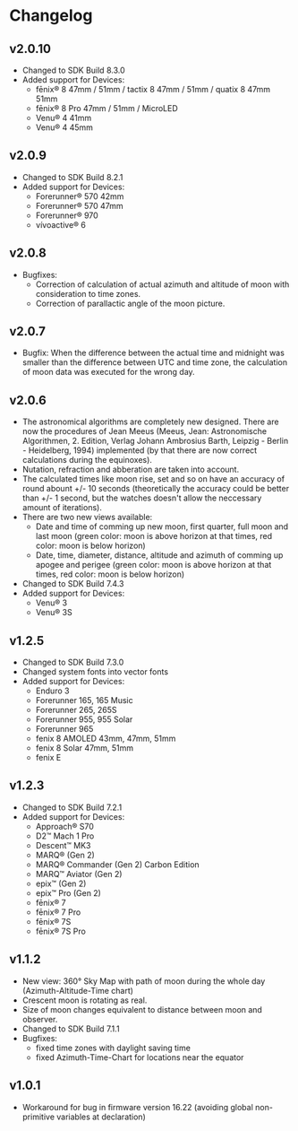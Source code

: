 # Changelog

## v2.0.10
- Changed to SDK Build 8.3.0
- Added support for Devices:
    - fēnix® 8 47mm / 51mm / tactix 8 47mm / 51mm / quatix 8 47mm 51mm
    - fēnix® 8 Pro 47mm / 51mm / MicroLED
    - Venu® 4 41mm
    - Venu® 4 45mm

## v2.0.9
- Changed to SDK Build 8.2.1
- Added support for Devices:
    - Forerunner® 570 42mm
    - Forerunner® 570 47mm
    - Forerunner® 970
    - vívoactive® 6

## v2.0.8

- Bugfixes:
    - Correction of calculation of actual azimuth and altitude of moon with consideration to time zones.
    - Correction of parallactic angle of the moon picture.

## v2.0.7

- Bugfix: When the difference between the actual time and midnight was smaller than the difference between UTC and time zone, the calculation of moon data was executed for the wrong day.

## v2.0.6

- The astronomical algorithms are completely new designed. There are now the procedures of Jean Meeus (Meeus, Jean: Astronomische Algorithmen, 2. Edition, Verlag Johann Ambrosius Barth, Leipzig - Berlin - Heidelberg, 1994) implemented (by that there are now correct calculations during the equinoxes).
- Nutation, refraction and abberation are taken into account. 
- The calculated times like moon rise, set and so on have an accuracy of round abount +/- 10 seconds (theoretically the accuracy could be better than +/- 1 second, but the watches doesn't allow the neccessary amount of iterations).
- There are two new views available:
    - Date and time of comming up new moon, first quarter, full moon and last moon (green color: moon is above horizon at that times, red color: moon is below horizon)
    - Date, time, diameter, distance, altitude and azimuth of comming up apogee and perigee (green color: moon is above horizon at that times, red color: moon is below horizon)
- Changed to SDK Build 7.4.3
- Added support for Devices:
    - Venu® 3
    - Venu® 3S

## v1.2.5

- Changed to SDK Build 7.3.0
- Changed system fonts into vector fonts
- Added support for Devices:
    - Enduro 3
    - Forerunner 165, 165 Music
    - Forerunner 265, 265S
    - Forerunner 955, 955 Solar
    - Forerunner 965
    - fenix 8 AMOLED 43mm, 47mm, 51mm
    - fenix 8 Solar 47mm, 51mm
    - fenix E

## v1.2.3

- Changed to SDK Build 7.2.1
- Added support for Devices: 
    - Approach® S70
    - D2™ Mach 1 Pro
    - Descent™ MK3
    - MARQ® (Gen 2)
    - MARQ® Commander (Gen 2) Carbon Edition
    - MARQ™ Aviator (Gen 2)
    - epix™ (Gen 2)
    - epix™ Pro (Gen 2)
    - fēnix® 7
    - fēnix® 7 Pro
    - fēnix® 7S
    - fēnix® 7S Pro

## v1.1.2

- New view: 360° Sky Map with path of moon during the whole day (Azimuth-Altitude-Time chart)
- Crescent moon is rotating as real.
- Size of moon changes equivalent to distance between moon and observer.
- Changed to SDK Build 7.1.1
- Bugfixes:
    - fixed time zones with daylight saving time
    - fixed Azimuth-Time-Chart for locations near the equator

## v1.0.1

- Workaround for bug in firmware version 16.22 (avoiding global non-primitive variables at declaration)
